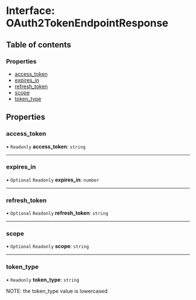 # Interface: OAuth2TokenEndpointResponse

## Table of contents

### Properties

- [access\_token](OAuth2TokenEndpointResponse.md#access_token)
- [expires\_in](OAuth2TokenEndpointResponse.md#expires_in)
- [refresh\_token](OAuth2TokenEndpointResponse.md#refresh_token)
- [scope](OAuth2TokenEndpointResponse.md#scope)
- [token\_type](OAuth2TokenEndpointResponse.md#token_type)

## Properties

### access\_token

• `Readonly` **access\_token**: `string`

___

### expires\_in

• `Optional` `Readonly` **expires\_in**: `number`

___

### refresh\_token

• `Optional` `Readonly` **refresh\_token**: `string`

___

### scope

• `Optional` `Readonly` **scope**: `string`

___

### token\_type

• `Readonly` **token\_type**: `string`

NOTE: the token_type value is lowercased
